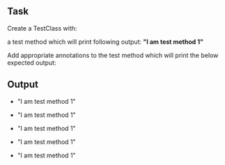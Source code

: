 
## Task
Create a TestClass with:

a test method which will print following output:
**"I am test method 1"**

Add appropriate annotations to the test method which will print the below expected output:

## Output

* "I am test method 1"

* "I am test method 1"

* "I am test method 1"

* "I am test method 1"

* "I am test method 1"